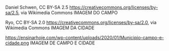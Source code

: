 Daniel Schwen, CC BY-SA 2.5 <https://creativecommons.org/licenses/by-sa/2.5>, via Wikimedia Commons IMAGEM DO CAMPO

Ryo, CC BY-SA 2.0 <https://creativecommons.org/licenses/by-sa/2.0>, via Wikimedia Commons  IMAGEM DA CIDADE

https://ensinarhoje.com/wp-content/uploads/2020/01/Municipio-campo-e-cidade.png  IMAGEM DE CAMPO E CIDADE